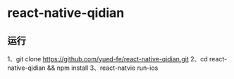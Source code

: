 # react-native-qidian

## 运行
1、git clone https://github.com/yued-fe/react-native-qidian.git
2、cd react-native-qidian && npm install
3、react-natvie run-ios
